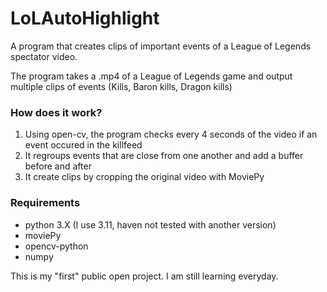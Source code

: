 # LoLAutoHighlight
A program that creates clips of important events of a League of Legends spectator video.

The program takes a .mp4 of a League of Legends game and output multiple clips of events (Kills, Baron kills, Dragon kills)

### How does it work?
1. Using open-cv, the program checks every 4 seconds of the video if an event occured in the killfeed
2. It regroups events that are close from one another and add a buffer before and after
3. It create clips by cropping the original video with MoviePy

### Requirements
- python 3.X (I use 3.11, haven not tested with another version)
- moviePy
- opencv-python
- numpy

This is my "first" public open project. I am still learning everyday.
